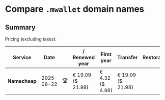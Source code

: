 # Compare `.mwallet` domain names

## Summary

Pricing (excluding taxes):

| Service | Date |  | / Renewed year | First year | Transfer | Restoration |
|--|--|--|--|--|--|--|
| **Namecheap** | 2025-06-22 | 🏆 | € 19.09<br>($ 21.98) | € 4.32<br>($ 4.98) | € 19.09<br>($ 21.98) |  |
